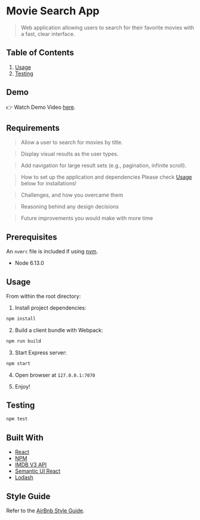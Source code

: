 # Movie Search App
> Web application allowing users to search for their favorite movies with a fast, clear interface. 

## Table of Contents

1. [Usage](#usage)
2. [Testing](#testing)

## Demo

👉 Watch Demo Video <a href="https://youtu.be/KEKBAi8L17Y">here</a>.

## Requirements

> Allow a user to search for movies by title.

> Display visual results as the user types.

> Add navigation for large result sets (e.g., pagination, infinite scroll).


> How to set up the application and dependencies
Please check [Usage](#usage) below for installations!

> Challenges, and how you overcame them

> Reasoning behind any design decisions

> Future improvements you would make with more time

## Prerequisites

An `nvmrc` file is included if using [nvm](https://github.com/creationix/nvm).

- Node 6.13.0

## Usage

From within the root directory:

1. Install project dependencies:

```sh
npm install
```

2. Build a client bundle with Webpack: 

```sh
npm run build 
```

3. Start Express server:

```sh
npm start 
```

4. Open browser at `127.0.0.1:7070` 

5. Enjoy!

## Testing

```sh
npm test
```

## Built With

* [React](https://reactjs.org/) 
* [NPM](https://www.npmjs.com/)
* [IMDB V3 API](https://developers.themoviedb.org/3/getting-started/introduction)
* [Semantic UI React](https://react.semantic-ui.com/introduction)
* [Lodash](https://lodash.com/)

## Style Guide

Refer to the [AirBnb Style Guide](https://github.com/airbnb/javascript).

